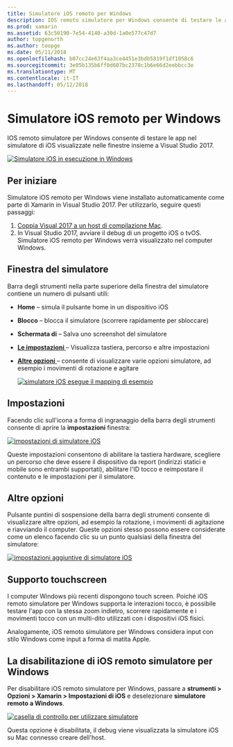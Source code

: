 ```yaml
---
title: Simulatore iOS remoto per Windows
description: IOS remoto simulatore per Windows consente di testare le app nel simulatore di iOS visualizzate nelle finestre insieme a Visual Studio 2017.
ms.prod: xamarin
ms.assetid: 63c50190-7e54-4140-a30d-1a0e577c47d7
author: topgenorth
ms.author: toopge
ms.date: 05/11/2018
ms.openlocfilehash: b07cc24e63f4aa3ce4451e3bdb5819f1df1058c6
ms.sourcegitcommit: 3e05b135b6ff0d607bc2378c1b6e66d2eebbcc3e
ms.translationtype: MT
ms.contentlocale: it-IT
ms.lasthandoff: 05/12/2018
---
```

# <a name="remoted-ios-simulator-for-windows"></a>Simulatore iOS remoto per Windows

IOS remoto simulatore per Windows consente di testare le app nel simulatore di iOS visualizzate nelle finestre insieme a Visual Studio 2017.

[![](ios-simulator-images/hero-sml.png "Simulatore iOS in esecuzione in Windows")](ios-simulator-images/hero.png#lightbox)

## <a name="getting-started"></a>Per iniziare

Simulatore iOS remoto per Windows viene installato automaticamente come parte di Xamarin in Visual Studio 2017. Per utilizzarlo, seguire questi passaggi:

1. [Coppia Visual 2017 a un host di compilazione Mac](~/ios/get-started/installation/windows/connecting-to-mac/index.md).
2. In Visual Studio 2017, avviare il debug di un progetto iOS o tvOS. Simulatore iOS remoto per Windows verrà visualizzato nel computer Windows.

## <a name="simulator-window"></a>Finestra del simulatore

Barra degli strumenti nella parte superiore della finestra del simulatore contiene un numero di pulsanti utili:

- **Home** – simula il pulsante home in un dispositivo iOS
- **Blocco** – blocca il simulatore (scorrere rapidamente per sbloccare)
- **Schermata di** – Salva uno screenshot del simulatore
- [**Le impostazioni** ](#settings) – Visualizza tastiera, percorso e altre impostazioni
- [**Altre opzioni** ](#other-options) – consente di visualizzare varie opzioni simulatore, ad esempio i movimenti di rotazione e agitare

    [![](ios-simulator-images/maps-app-sml.png "simulatore iOS esegue il mapping di esempio")](ios-simulator-images/maps-app.png#lightbox)

## <a name="settings"></a>Impostazioni

Facendo clic sull'icona a forma di ingranaggio della barra degli strumenti consente di aprire la **impostazioni** finestra:

[![](ios-simulator-images/settings-sml.png "impostazioni di simulatore iOS")](ios-simulator-images/settings.png#lightbox)

Queste impostazioni consentono di abilitare la tastiera hardware, scegliere un percorso che deve essere il dispositivo da report (indirizzi statici e mobile sono entrambi supportati), abilitare l'ID tocco e reimpostare il contenuto e le impostazioni per il simulatore.

## <a name="other-options"></a>Altre opzioni

Pulsante puntini di sospensione della barra degli strumenti consente di visualizzare altre opzioni, ad esempio la rotazione, i movimenti di agitazione e riavviando il computer. Queste opzioni stesso possono essere considerate come un elenco facendo clic su un punto qualsiasi della finestra del simulatore:

[![](ios-simulator-images/more-sml.png "impostazioni aggiuntive di simulatore iOS")](ios-simulator-images/more.png#lightbox)

## <a name="touchscreen-support"></a>Supporto touchscreen

I computer Windows più recenti dispongono touch screen. Poiché iOS remoto simulatore per Windows supporta le interazioni tocco, è possibile testare l'app con la stessa zoom indietro, scorrere rapidamente e i movimenti tocco con un multi-dito utilizzati con i dispositivi iOS fisici.

Analogamente, iOS remoto simulatore per Windows considera input con stilo Windows come input a forma di matita Apple.

## <a name="disabling-the-remoted-ios-simulator-for-windows"></a>La disabilitazione di iOS remoto simulatore per Windows

Per disabilitare iOS remoto simulatore per Windows, passare a **strumenti > Opzioni > Xamarin > Impostazioni di iOS** e deselezionare **simulatore remoto a Windows**.

[![](ios-simulator-images/options-sml.png "casella di controllo per utilizzare simulatore")](ios-simulator-images/options.png#lightbox)

Questa opzione è disabilitata, il debug viene visualizzata la simulatore iOS su Mac connesso creare dell'host.
